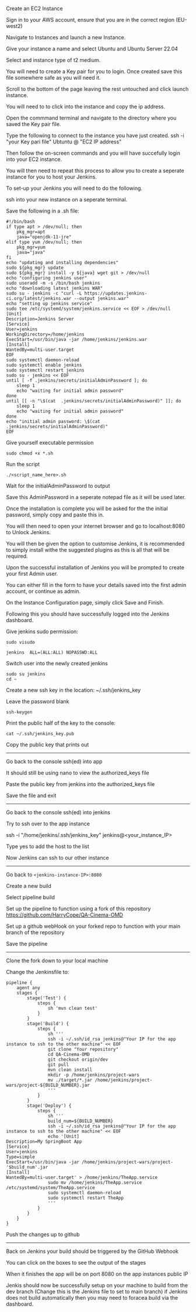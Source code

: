 Create an EC2 Instance

Sign in to your AWS account, ensure that you are in the correct region (EU-west2)

Navigate to Instances and launch a new Instance.

Give your instance a name and select Ubuntu and Ubuntu Server 22.04

Select and instance type of t2 medium.

You will need to create a Key pair for you to login.  Once created save this file somewhere safe as you will need it.

Scroll to the bottom of the page leaving the rest untouched and click launch instance.

You will need to to click into the instance and copy the ip address.

Open the commmand terminal and navigate to the directory where you saved the Key pair file.

Type the following to connect to the instance you have just created. ssh -i "your Key pari file" Ubtuntu @ "EC2 IP address"  

Then follow the on-screen commands and you will have succefully login into your EC2 instance.

You will then need to repeat this process to allow you to create a seperate instance for you to host your Jenkins.

To set-up your Jenkins you will need to do the following.

ssh into your new instance on a seperate terminal.

Save the following in a .sh file:

```
#!/bin/bash
if type apt > /dev/null; then
    pkg_mgr=apt
    java="openjdk-11-jre"
elif type yum /dev/null; then
    pkg_mgr=yum
    java="java"
fi
echo "updating and installing dependencies"
sudo ${pkg_mgr} update
sudo ${pkg_mgr} install -y ${java} wget git > /dev/null
echo "configuring jenkins user"
sudo useradd -m -s /bin/bash jenkins
echo "downloading latest jenkins WAR"
sudo su - jenkins -c "curl -L https://updates.jenkins-ci.org/latest/jenkins.war --output jenkins.war"
echo "setting up jenkins service"
sudo tee /etc/systemd/system/jenkins.service << EOF > /dev/null
[Unit]
Description=Jenkins Server
[Service]
User=jenkins
WorkingDirectory=/home/jenkins
ExecStart=/usr/bin/java -jar /home/jenkins/jenkins.war
[Install]
WantedBy=multi-user.target
EOF
sudo systemctl daemon-reload
sudo systemctl enable jenkins
sudo systemctl restart jenkins
sudo su - jenkins << EOF
until [ -f .jenkins/secrets/initialAdminPassword ]; do
    sleep 1
    echo "waiting for initial admin password"
done
until [[ -n "\$(cat  .jenkins/secrets/initialAdminPassword)" ]]; do
    sleep 1
    echo "waiting for initial admin password"
done
echo "initial admin password: \$(cat .jenkins/secrets/initialAdminPassword)"
EOF
```	
Give yourself executable permission

```
sudo chmod +x *.sh
```

Run the script

```
./<script_name_here>.sh
```

Wait for the initialAdminPassword to output

Save this AdminPassword in a seperate notepad file as it will be used later.

Once the installation is complete you will be asked for the the initial password, simply copy and paste this in.

You will then need to open your internet browser and go to localhost:8080 to Unlock Jenkins.

You will then be given the option to customise Jenkins, it is recommended to simply install withe the suggested plugins as this is all that will be required.

Upon the successful installation of Jenkins you will be prompted to create your first Admin user.

You can either fill in the form to have your details saved into the first admin account, or continue as admin.

On the Instance Configuration page, simply click Save and Finish.

Following this you should have successfully logged into the Jenkins dashboard.

Give jenkins sudo permission:

```
sudo visudo
```

```
jenkins  ALL=(ALL:ALL) NOPASSWD:ALL
```

Switch user into the newly created jenkins

```
sudo su jenkins
cd ~
```

Create a new ssh key in the location: ~/.ssh/jenkins_key

Leave the password blank

```
ssh-keygen
```

Print the public half of the key to the console:

```
cat ~/.ssh/jenkins_key.pub
```

Copy the public key that prints out

--------------------------------------------------------------------------------

Go back to the console ssh(ed) into app

It should still be using nano to view the authorized_keys file

Paste the public key from jenkins into the authorized_keys file

Save the file and exit

--------------------------------------------------------------------------------

Go back to the console ssh(ed) into jenkins

Try to ssh over to the app instance 

ssh -i "/home/jenkins/.ssh/jenkins_key" jenkins@<your_instance_IP>

Type yes to add the host to the list

Now Jenkins can ssh to our other instance

--------------------------------------------------------------------------------

Go back to `<jenkins-instance-IP>:8080`

Create a new build

Select pipeline build

Set up the pipeline to function using a fork of this repository https://github.com/HarryCope/QA-Cinema-OMD

Set up a github webHook on your forked repo to function with your main branch of the repository

Save the pipeline

--------------------------------------------------------------------------------

Clone the fork down to your local machine

Change the Jenkinsfile to:

```
pipeline {
    agent any
    stages {
        stage('Test') {
            steps {
                sh 'mvn clean test'
            }
        }
        stage('Build') {
            steps {
                sh '''
                ssh -i ~/.ssh/id_rsa jenkins@"Your IP for the app instance to ssh to the other machine" << EOF
                git clone "Your repository"
                cd QA-Cinema-OMD
                git checkout origin/dev
                git pull
                mvn clean install
                mkdir -p /home/jenkins/project-wars
                mv ./target/*.jar /home/jenkins/project-wars/project-${BUILD_NUMBER}.jar
                '''
            }
        }
        stage('Deploy') {
            steps {
                sh '''
                build_num=${BUILD_NUMBER}
                ssh -i ~/.ssh/id_rsa jenkins@"Your IP for the app instance to ssh to the other machine" << EOF
                echo '[Unit]
Description=My SpringBoot App
[Service]
User=jenkins
Type=simple
ExecStart=/usr/bin/java -jar /home/jenkins/project-wars/project-'$build_num'.jar
[Install]
WantedBy=multi-user.target' > /home/jenkins/TheApp.service
                sudo mv /home/jenkins/TheApp.service /etc/systemd/system/TheApp.service
                sudo systemctl daemon-reload
                sudo systemctl restart TheApp
                '''
            }
        }
    }
}
```

Push the changes up to github

--------------------------------------------------------------------------------

Back on Jenkins your build should be triggered by the GitHub Webhook

You can click on the boxes to see the output of the stages

When it finishes the app will be on port 8080 on the app instances public IP
	
Jenkis should now be successfully setup on your machine to build from the dev branch (Change this is the Jenkins file to set to main branch) if Jenkins
does not build automatically then you may need to foracea build via the dashboard.











